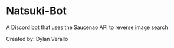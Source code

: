 # Natsuki-Bot
A Discord bot that uses the Saucenao API to reverse image search

Created by: Dylan Verallo
